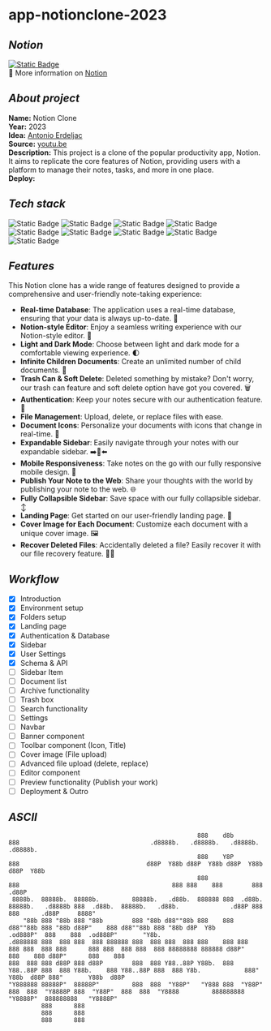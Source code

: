 # app-notionclone-2023

## _Notion_
[![Static Badge](https://img.shields.io/badge/Notion%20Document-D2E0FB)](https://dandelion-appeal-fd9.notion.site/app-notionclone-2023-cccb22fc367442099ba86f296cb2e6e8)  
📝 More information on [Notion](https://dandelion-appeal-fd9.notion.site/app-notionclone-2023-cccb22fc367442099ba86f296cb2e6e8)  

## _About project_

**Name:** Notion Clone  
**Year:** 2023  
**Idea:** [Antonio Erdeljac](https://github.com/AntonioErdeljac)  
**Source:** [youtu.be](https://www.youtube.com/@codewithantonio)  
**Description:** This project is a clone of the popular productivity app, Notion. It aims to replicate the core features of Notion, providing users with a platform to manage their notes, tasks, and more in one place.  
**Deploy:**  

## _Tech stack_

![Static Badge](https://img.shields.io/badge/bun-F9F1E1?style=for-the-badge&logo=bun&logoColor=%23000000&label=1.0.4&labelColor=F9F1E1&link=https%3A%2F%2Fwww.typescriptlang.org%2F)
![Static Badge](https://img.shields.io/badge/typescript-3178C6?style=for-the-badge&logo=typescript&logoColor=FFFFFF&label=5.2.2&labelColor=3178C6&link=https%3A%2F%2Fwww.typescriptlang.org%2F)
![Static Badge](https://img.shields.io/badge/next.js-000000?style=for-the-badge&logo=nextdotjs&logoColor=FFFFFF&label=13.5.4&labelColor=000000&link=https%3A%2F%2Fnextjs.org%2F)
![Static Badge](https://img.shields.io/badge/react-61DAFB?style=for-the-badge&logo=react&logoColor=282C34&label=18.2.0&labelColor=61DAFB&link=https%3A%2F%2Fru.legacy.reactjs.org%2F)
![Static Badge](https://img.shields.io/badge/tailwind%20css-38BDF8?style=for-the-badge&logo=tailwindcss&logoColor=F8FAFC&link=https%3A%2F%2Ftailwindcss.com%2F)
![Static Badge](https://img.shields.io/badge/eslint-4B32C3?style=for-the-badge&logo=eslint&link=https%3A%2F%2Feslint.org%2F)
![Static Badge](https://img.shields.io/badge/shadcn%2Fui-18181B?style=for-the-badge&link=https%3A%2F%2Fui.shadcn.com%2F)
![Static Badge](https://img.shields.io/badge/convex-EE342F?style=for-the-badge&link=https%3A%2F%2Fwww.convex.dev%2F)
![Static Badge](https://img.shields.io/badge/clerk-6C47FF?style=for-the-badge&link=https%3A%2F%2Fclerk.com%2F)

## _Features_

This Notion clone has a wide range of features designed to provide a comprehensive and user-friendly note-taking experience:

- **Real-time Database**: The application uses a real-time database, ensuring that your data is always up-to-date. 🔗
- **Notion-style Editor**: Enjoy a seamless writing experience with our Notion-style editor. 📝
- **Light and Dark Mode**: Choose between light and dark mode for a comfortable viewing experience. 🌓
- **Infinite Children Documents**: Create an unlimited number of child documents. 🌲
- **Trash Can & Soft Delete**: Deleted something by mistake? Don't worry, our trash can feature and soft delete option have got you covered. 🗑️
- **Authentication**: Keep your notes secure with our authentication feature. 🔐
- **File Management**: Upload, delete, or replace files with ease.
- **Document Icons**: Personalize your documents with icons that change in real-time. 🌠
- **Expandable Sidebar**: Easily navigate through your notes with our expandable sidebar. ➡️🔀⬅️
- **Mobile Responsiveness**: Take notes on the go with our fully responsive mobile design. 📱
- **Publish Your Note to the Web**: Share your thoughts with the world by publishing your note to the web. 🌐
- **Fully Collapsible Sidebar**: Save space with our fully collapsible sidebar. ↕️
- **Landing Page**: Get started on our user-friendly landing page. 🛬
- **Cover Image for Each Document**: Customize each document with a unique cover image. 🖼️
- **Recover Deleted Files**: Accidentally deleted a file? Easily recover it with our file recovery feature. 🔄📄

## _Workflow_

- [x] Introduction
- [x] Environment setup
- [x] Folders setup
- [x] Landing page
- [x] Authentication & Database
- [x] Sidebar
- [x] User Settings
- [x] Schema & API
- [ ] Sidebar Item
- [ ] Document list
- [ ] Archive functionality
- [ ] Trash box
- [ ] Search functionality
- [ ] Settings
- [ ] Navbar
- [ ] Banner component
- [ ] Toolbar component (Icon, Title)
- [ ] Cover image (File upload)
- [ ] Advanced file upload (delete, replace)
- [ ] Editor component
- [ ] Preview functionality (Publish your work)
- [ ] Deployment & Outro

## _ASCII_

                                                        888    d8b                            888                                    .d8888b.   .d8888b.   .d8888b.   .d8888b.  
                                                        888    Y8P                            888                                   d88P  Y88b d88P  Y88b d88P  Y88b d88P  Y88b 
                                                        888                                   888                                          888 888    888        888      .d88P 
     8888b.  88888b.  88888b.         88888b.   .d88b.  888888 888  .d88b.  88888b.   .d8888b 888  .d88b.  88888b.   .d88b.              .d88P 888    888      .d88P     8888"  
        "88b 888 "88b 888 "88b        888 "88b d88""88b 888    888 d88""88b 888 "88b d88P"    888 d88""88b 888 "88b d8P  Y8b         .od888P"  888    888  .od888P"       "Y8b. 
    .d888888 888  888 888  888 888888 888  888 888  888 888    888 888  888 888  888 888      888 888  888 888  888 88888888 888888 d88P"      888    888 d88P"      888    888 
    888  888 888 d88P 888 d88P        888  888 Y88..88P Y88b.  888 Y88..88P 888  888 Y88b.    888 Y88..88P 888  888 Y8b.            888"       Y88b  d88P 888"       Y88b  d88P 
    "Y888888 88888P"  88888P"         888  888  "Y88P"   "Y888 888  "Y88P"  888  888  "Y8888P 888  "Y88P"  888  888  "Y8888         888888888   "Y8888P"  888888888   "Y8888P"  
             888      888                                                                                                                                                       
             888      888                                                                                                                                                       
             888      888
